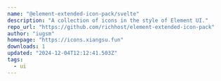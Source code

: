 ```yaml
---
name: "@element-extended-icon-pack/svelte"
description: "A collection of icons in the style of Element UI."
repo_url: "https://github.com/richhost/element-extended-icon-pack"
author: "iugsm"
homepage: "https://icons.xiangsu.fun"
downloads: 1
updated: "2024-12-04T12:12:41.503Z"
tags: 
  - ui
---
```

